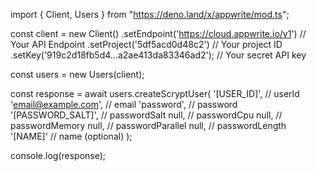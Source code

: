 import { Client, Users } from "https://deno.land/x/appwrite/mod.ts";

const client = new Client()
    .setEndpoint('https://cloud.appwrite.io/v1') // Your API Endpoint
    .setProject('5df5acd0d48c2') // Your project ID
    .setKey('919c2d18fb5d4...a2ae413da83346ad2'); // Your secret API key

const users = new Users(client);

const response = await users.createScryptUser(
    '[USER_ID]', // userId
    'email@example.com', // email
    'password', // password
    '[PASSWORD_SALT]', // passwordSalt
    null, // passwordCpu
    null, // passwordMemory
    null, // passwordParallel
    null, // passwordLength
    '[NAME]' // name (optional)
);

console.log(response);
